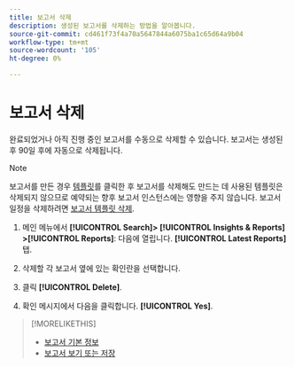 ```yaml
---
title: 보고서 삭제
description: 생성된 보고서를 삭제하는 방법을 알아봅니다.
source-git-commit: cd461f73f4a70a5647844a6075ba1c65d64a9b04
workflow-type: tm+mt
source-wordcount: '105'
ht-degree: 0%

---
```


# 보고서 삭제

완료되었거나 아직 진행 중인 보고서를 수동으로 삭제할 수 있습니다. 보고서는 생성된 후 90일 후에 자동으로 삭제됩니다.

>[!NOTE]
>
>보고서를 만든 경우 [템플릿](/help/search-social-commerce/reports/automation/templates/template-about.md)를 클릭한 후 보고서를 삭제해도 만드는 데 사용된 템플릿은 삭제되지 않으므로 예약되는 향후 보고서 인스턴스에는 영향을 주지 않습니다. 보고서 일정을 삭제하려면 [보고서 템플릿 삭제](/help/search-social-commerce/reports/automation/templates/template-delete.md).

1. 메인 메뉴에서 **[!UICONTROL Search]> [!UICONTROL Insights & Reports] >[!UICONTROL Reports]**: 다음에 열립니다. **[!UICONTROL Latest Reports]** 탭.

1. 삭제할 각 보고서 옆에 있는 확인란을 선택합니다.

1. 클릭 **[!UICONTROL Delete]**.

1. 확인 메시지에서 다음을 클릭합니다. **[!UICONTROL Yes]**.

>[!MORELIKETHIS]
>
>* [보고서 기본 정보](/help/search-social-commerce/reports/report-about.md)
>* [보고서 보기 또는 저장](/help/search-social-commerce/reports/management/report-view-save.md)

